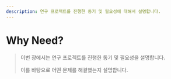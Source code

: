 ```yaml
---
description: 연구 프로젝트를 진행한 동기 및 필요성에 대해서 설명합니다.
---
```


# Why Need?

> 이번 장에서는 연구 프로젝트를 진행한 동기 및 필요성을 설명합니다.
>
> 이를 바탕으로 어떤 문제를 해결했는지 설명합니다.













